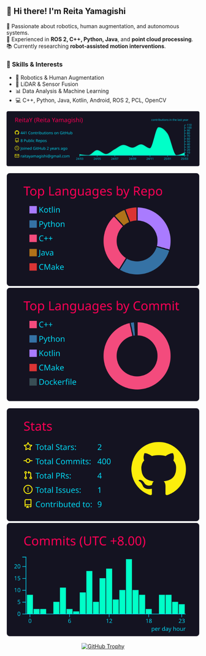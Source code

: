 ## 👋 Hi there! I'm Reita Yamagishi

🚀 Passionate about robotics, human augmentation, and autonomous systems.  
🔧 Experienced in **ROS 2, C++, Python, Java**, and **point cloud processing**.  
📚 Currently researching **robot-assisted motion interventions**.  

### 🔧 Skills & Interests
- 🤖 Robotics & Human Augmentation
- 📡 LiDAR & Sensor Fusion
- 📊 Data Analysis & Machine Learning
- 💻 C++, Python, Java, Kotlin, Android, ROS 2, PCL, OpenCV

<p align="center">
  <a href="https://github.com/vn7n24fzkq/github-profile-summary-cards">
    <img src="https://raw.githubusercontent.com/ReitaY/ReitaY/main/profile-summary-card-output/2077/0-profile-details.svg">
  </a>
</p>

<p align="center">
  <a href="https://github.com/vn7n24fzkq/github-profile-summary-cards">
    <img src="https://raw.githubusercontent.com/ReitaY/ReitaY/main/profile-summary-card-output/2077/1-repos-per-language.svg">
    <img src="https://raw.githubusercontent.com/ReitaY/ReitaY/main/profile-summary-card-output/2077/2-most-commit-language.svg">
  </a>
</p>

<p align="center">
  <a href="https://github.com/vn7n24fzkq/github-profile-summary-cards">
    <img src="https://raw.githubusercontent.com/ReitaY/ReitaY/main/profile-summary-card-output/2077/3-stats.svg">
    <img src="https://raw.githubusercontent.com/ReitaY/ReitaY/main/profile-summary-card-output/2077/4-productive-time.svg">
  </a>
</p>

<p align="center">
  <a href="https://github.com/ryo-ma/github-profile-trophy">
    <img src="https://github-profile-trophy.vercel.app/?username=ReitaY&theme=onedark" alt="GitHub Trophy">
  </a>
</p>
